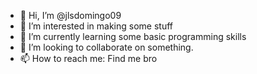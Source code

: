 - 👋 Hi, I’m @jlsdomingo09
- 👀 I’m interested in making some stuff
- 🌱 I’m currently learning some basic programming skills
- 💞️ I’m looking to collaborate on something.
- 📫 How to reach me: Find me bro

<!---
jlsdomingo09/jlsdomingo09 is a ✨ special ✨ repository because its `README.md` (this file) appears on your GitHub profile.
You can click the Preview link to take a look at your changes.
--->
